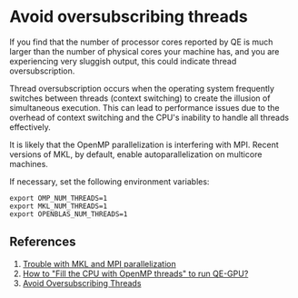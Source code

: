 # Avoid oversubscribing threads

If you find that the number of processor cores reported by QE is much larger than the
number of physical cores your machine has, and you are experiencing very sluggish
output, this could indicate thread oversubscription.

Thread oversubscription occurs when the operating system frequently switches between
threads (context switching) to create the illusion of simultaneous execution.
This can lead to performance issues due to the overhead of context switching and the
CPU's inability to handle all threads effectively.

It is likely that the OpenMP parallelization is interfering with
MPI. Recent versions of MKL, by default, enable autoparallelization on multicore machines.

If necessary, set the following environment variables:

```shell
export OMP_NUM_THREADS=1
export MKL_NUM_THREADS=1
export OPENBLAS_NUM_THREADS=1
```

## References

1. [Trouble with MKL and MPI parallelization](https://www.quantum-espresso.org/Doc/user_guide/node22.html#SECTION00045020000000000000)
2. [How to "Fill the CPU with OpenMP threads" to run QE-GPU?](https://mattermodeling.stackexchange.com/questions/6859/how-to-fill-the-cpu-with-openmp-threads-to-run-qe-gpu)
3. [Avoid Oversubscribing Threads](https://docs.dask.org/en/stable/array-best-practices.html#avoid-oversubscribing-threads)
